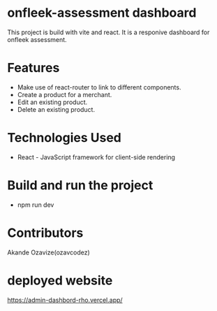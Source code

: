 # onfleek-assessment dashboard
This project is build with vite and react. It is a responive dashboard for onfleek assessment.

# Features
* Make use of react-router to link to different components.
* Create a product for a merchant.
* Edit an existing product.
* Delete an existing product.

# Technologies Used
* React - JavaScript framework for client-side rendering

# Build and run the project
* npm run dev

# Contributors
Akande Ozavize(ozavcodez)

# deployed website
https://admin-dashbord-rho.vercel.app/